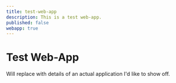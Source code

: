 ```yaml
---
title: test-web-app
description: This is a test web-app.
published: false
webapp: true
---
```


# Test Web-App

Will replace with details of an actual application I'd like to show off.
